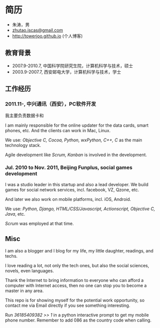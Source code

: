 #  简历

* 朱涛，男
* zhutao.iscas@gmail.com
* http://towerjoo.github.io (个人博客)


## 教育背景

* 2007.9-2010.7, 中国科学院研究生院，计算机科学与技术，硕士
* 2003.9-2007.7, 西安邮电大学，计算机科学与技术，学士

## 工作经历

### 2011.11-, 中兴通讯（西安），PC软件开发

我主要负责数据卡和

I am mainly responsible for the online updater for the data cards, smart phones, etc.
And the clients can work in Mac, Linux. 

We use: *Objective C, Cocoa, Python, wxPython, C++, C* as the main technology stack. 

Agile development like *Scrum, Kanban* is involved in the development.


### Jul. 2010 to Nov. 2011, Beijing Funplus, social games development

I was a studio leader in this startup and also a lead developer. 
We build games for social network services, incl. facebook, VZ, Qzone, etc.

And later we also work on mobile platforms, incl. iOS, Android.

We use: *Python, Django, HTML/CSS/Javascript, Actionscript, Objective C, Java*, etc.

*Scrum* was employed at that time.

## Misc

I am also a blogger and I blog for my life, my little daughter, readings, and techs.

I love reading a lot, not only the tech ones, but also the social sciences, novels, 
even languages.

Thank the Internet to bring information to everyone who can afford a computer with
Internet access, then no one can stop you to become a master in any area.

This repo is for showing myself for the potential work opportunity, so contact me via
Email directly if you see something interesting.

Run *36185409382 >> 1* in a python interactive prompt to get my mobile phone number.
Remember to add 086 as the country code when calling.
